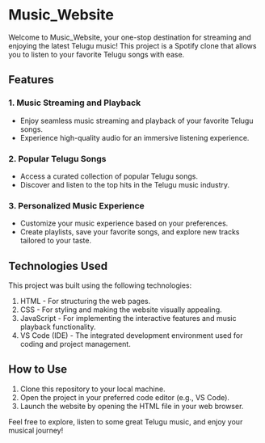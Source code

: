 # Music_Website

Welcome to Music_Website, your one-stop destination for streaming and enjoying the latest Telugu music! This project is a Spotify clone that allows you to listen to your favorite Telugu songs with ease.

## Features

### 1. Music Streaming and Playback
- Enjoy seamless music streaming and playback of your favorite Telugu songs.
- Experience high-quality audio for an immersive listening experience.

### 2. Popular Telugu Songs
- Access a curated collection of popular Telugu songs.
- Discover and listen to the top hits in the Telugu music industry.

### 3. Personalized Music Experience
- Customize your music experience based on your preferences.
- Create playlists, save your favorite songs, and explore new tracks tailored to your taste.

## Technologies Used
This project was built using the following technologies:
1. HTML - For structuring the web pages.
2. CSS - For styling and making the website visually appealing.
3. JavaScript - For implementing the interactive features and music playback functionality.
4. VS Code (IDE) - The integrated development environment used for coding and project management.

## How to Use
1. Clone this repository to your local machine.
2. Open the project in your preferred code editor (e.g., VS Code).
3. Launch the website by opening the HTML file in your web browser.

Feel free to explore, listen to some great Telugu music, and enjoy your musical journey!
